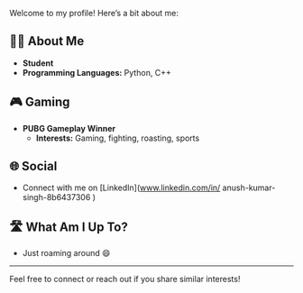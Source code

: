 
Welcome to my profile! Here’s a bit about me:

## 👨‍🎓 About Me
- **Student**
- **Programming Languages:** Python, C++

## 🎮 Gaming
- **PUBG Gameplay Winner**
  - **Interests:** Gaming, fighting, roasting, sports

## 🌐 Social
- Connect with me on [LinkedIn](www.linkedin.com/in/
anush-kumar-singh-8b6437306
) <!-- Replace # with your actual LinkedIn profile link -->

## 🛣️ What Am I Up To?
- Just roaming around 😄

---

Feel free to connect or reach out if you share similar interests!
